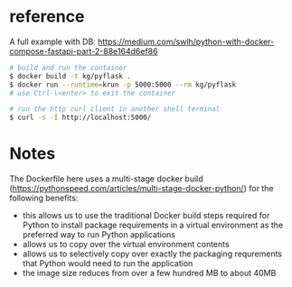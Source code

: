 # reference
A full example with DB: https://medium.com/swlh/python-with-docker-compose-fastapi-part-2-88e164d6ef86

```bash
# build and run the container
$ docker build -t kg/pyflask .
$ docker run --runtime=krun -p 5000:5000 --rm kg/pyflask
# use Ctrl-\<enter> to exit the container

# run the http curl client in another shell terminal
$ curl -s -I http://localhost:5000/
```

# Notes
The Dockerfile here uses a multi-stage docker build (https://pythonspeed.com/articles/multi-stage-docker-python/) for the following benefits:

* this allows us to use the traditional Docker build steps required for Python to install package requirements in a virtual environment as the preferred way to run Python applications
* allows us to copy over the virtual environment contents
* allows us to selectively copy over exactly the packaging requrements that Python would need to run the application
* the image size reduces from over a few hundred MB to about 40MB
